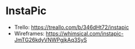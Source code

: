 # InstaPic

* Trello: https://treallo.com/b/346dHt72/instapic
* Wireframes: https://whimsical.com/instapic-JmTG26kdyVNWPgjkAq3SyS
